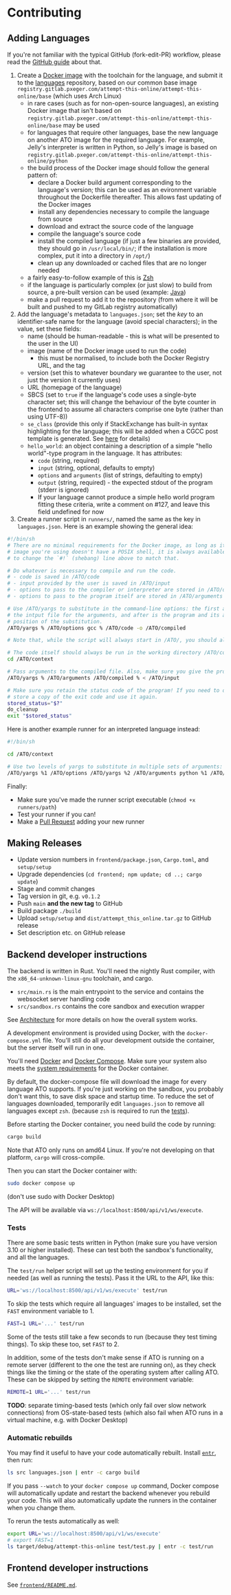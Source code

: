 # Contributing

## Adding Languages

If you're not familiar with the typical GitHub (fork-edit-PR) workflow, please read the [GitHub
guide](https://guides.github.com/introduction/flow/) about that.

1. Create a [Docker image](https://hub.docker.com) with the toolchain for the language, and submit it to the
   [languages](https://github.com/attempt-this-online/languages) repository, based on our common base image
   `registry.gitlab.pxeger.com/attempt-this-online/attempt-this-online/base` (which uses Arch Linux)
   - in rare cases (such as for non-open-source languages), an existing Docker image that isn't based on
     `registry.gitlab.pxeger.com/attempt-this-online/attempt-this-online/base` may be used
   - for languages that require other languages, base the new language on another ATO image for the required
     language. For example, Jelly's interpreter is written in Python, so Jelly's image is based on
     `registry.gitlab.pxeger.com/attempt-this-online/attempt-this-online/python`
   - the build process of the Docker image should follow the general pattern of:
     - declare a Docker build argument corresponding to the language's version; this can be used as an evironment
       variable throughout the Dockerfile thereafter. This allows fast updating of the Docker images
     - install any dependencies necessary to compile the language from source
     - download and extract the source code of the language
     - compile the language's source code
     - install the compiled language (if just a few binaries are provided, they should go in `/usr/local/bin/`; if the
       installation is more complex, put it into a directory in `/opt/`)
     - clean up any downloaded or cached files that are no longer needed
   - a fairly easy-to-follow example of this is [Zsh](https://github.com/attempt-this-online/languages/blob/main/languages/zsh/Dockerfile)
   - if the language is particularly complex (or just slow) to build from source, a pre-built version can be used
     (example: [Java](https://github.com/attempt-this-online/languages/blob/main/languages/java/Dockerfile))
   - make a pull request to add it to the repository (from where it will be built and pushed to my GitLab registry automatically)
2. Add the language's metadata to `languages.json`; set the *key* to an identifier-safe name for the
   language (avoid special characters); in the value, set these fields:
   - name (should be human-readable - this is what will be presented to the user in the UI)
   - image (name of the Docker image used to run the code)
       - this must be normalised, to include both the Docker Registry URL, and the tag
   - version (set this to whatever boundary we guarantee to the user, not just the version it currently uses)
   - URL (homepage of the language)
   - SBCS (set to `true` if the language's code uses a single-byte character set; this will change the behaviour of the
     byte counter in the frontend to assume all characters comprise one byte (rather than using UTF-8))
   - `se_class` (provide this only if StackExchange has built-in syntax highlighting for the language; this will be added
     when a CGCC post template is generated. See [here](https://meta.stackexchange.com/q/184108) for details)
   - `hello_world`: an object containing a description of a simple "hello world"-type program in the language. It has
     attributes:
     - `code` (string, required)
     - `input` (string, optional, defaults to empty)
     - `options` and `arguments` (list of strings, defaulting to empty)
     - `output` (string, required) - the expected stdout of the program (stderr is ignored)
     - If your language cannot produce a simple hello world program fitting these criteria, write a comment on #127, and
       leave this field undefined for now
3. Create a runner script in `runners/`, named the same as the key in `languages.json`. Here is an example showing the
   general idea:

```sh
#!/bin/sh
# There are no minimal requirements for the Docker image, as long as it doesn't contain a /ATO directory. If the Docker
# image you're using doesn't have a POSIX shell, it is always available as `/ATO/bash`. If you need to use it, make sure
# to change the `#!` (shebang) line above to match that.

# Do whatever is necessary to compile and run the code.
# - code is saved in /ATO/code
# - input provided by the user is saved in /ATO/input
# - options to pass to the compiler or interpreter are stored in /ATO/options, null-terminated
# - options to pass to the program itself are stored in /ATO/arguments

# Use /ATO/yargs to substitute in the command-line options: the first argument is the replacement string, the second is
# the intput file for the arguments, and after is the program and its arguments. The replacement string indicates the
# position of the substitution.
/ATO/yargs % /ATO/options gcc % /ATO/code -o /ATO/compiled

# Note that, while the script will always start in /ATO/, you should always use absolute paths.

# The code itself should always be run in the working directory /ATO/context
cd /ATO/context

# Pass arguments to the compiled file. Also, make sure you give the program input from /ATO/input.
/ATO/yargs % /ATO/arguments /ATO/compiled % < /ATO/input

# Make sure you retain the status code of the program! If you need to do any cleanup for whatever reason, make sure to
# store a copy of the exit code and use it again.
stored_status="$?"
do_cleanup
exit "$stored_status"
```

Here is another example runner for an interpreted language instead:

```sh
#!/bin/sh

cd /ATO/context

# Use two levels of yargs to substitute in multiple sets of arguments:
/ATO/yargs %1 /ATO/options /ATO/yargs %2 /ATO/arguments python %1 /ATO/code %2 < /ATO/input
```

Finally:
  - Make sure you've made the runner script executable (`chmod +x runners/path`)
  - Test your runner if you can!
  - Make a [Pull Request](https://github.com/attempt-this-online/attempt-this-online/pulls) adding your new runner

## Making Releases
- Update version numbers in `frontend/package.json`, `Cargo.toml`, and `setup/setup`
- Upgrade dependencies (`cd frontend; npm update; cd ..; cargo update`)
- Stage and commit changes
- Tag version in git, e.g. `v0.1.2`
- Push `main` **and the new tag** to GitHub
- Build package `./build`
- Upload `setup/setup` and `dist/attempt_this_online.tar.gz` to GitHub release
- Set description etc. on GitHub release

## Backend developer instructions

The backend is written in Rust. You'll need the nightly Rust compiler, with the `x86_64-unknown-linux-gnu` toolchain, and cargo.

- `src/main.rs` is the main entrypoint to the service and contains the websocket server handling code
- `src/sandbox.rs` contains the core sandbox and execution wrapper

See [Architecture](./architecture.md) for more details on how the overall system works.

A development environment is provided using Docker, with the `docker-compose.yml` file.
You'll still do all your development outside the container, but the server itself will run in one.

You'll need [Docker](https://docs.docker.com) and [Docker Compose](https://docs.docker.com/compose/).
Make sure your system also meets the [system requirements](./docker.md#system-requirements) for the Docker container.

By default, the docker-compose file will download the image for every language ATO supports.
If you're just working on the sandbox, you probably don't want this, to save disk space and startup time.
To reduce the set of languages downloaded, temporarily edit `languages.json` to remove all languages except `zsh`.
(because `zsh` is required to run the [tests](#tests)).

Before starting the Docker container, you need build the code by running:

```bash
cargo build
```

Note that ATO only runs on amd64 Linux. If you're not developing on that platform, `cargo` will cross-compile.

Then you can start the Docker container with:

```bash
sudo docker compose up
```

(don't use sudo with Docker Desktop)

The API will be available via `ws://localhost:8500/api/v1/ws/execute`.

### Tests

There are some basic tests written in Python (make sure you have version 3.10 or higher installed). These can test both
the sandbox's functionality, and all the languages.

The `test/run` helper script will set up the testing environment for you if needed (as well as running the tests).
Pass it the URL to the API, like this:

```bash
URL='ws://localhost:8500/api/v1/ws/execute' test/run
```

To skip the tests which require all languages' images to be installed, set the `FAST` environment variable to 1.

```bash
FAST=1 URL='...' test/run
```

Some of the tests still take a few seconds to run (because they test timing things). To skip these too, set `FAST` to 2.

In addition, some of the tests don't make sense if ATO is running on a remote server (different to the one the test are
running on), as they check things like the timing or the state of the operating system after calling ATO. These can be
skipped by setting the `REMOTE` environment variable:

```bash
REMOTE=1 URL='...' test/run
```

**TODO**: separate timing-based tests (which only fail over slow network connections) from OS-state-based tests (which also fail when ATO runs in a virtual machine, e.g. with Docker Desktop)

### Automatic rebuilds
You may find it useful to have your code automatically rebuilt. Install [`entr`](https://eradman.com/entrproject/), then run:

```bash
ls src languages.json | entr -c cargo build
```

If you pass `--watch` to your `docker compose up` command,
Docker compose will automatically update and restart the backend whenever you rebuild your code.
This will also automatically update the runners in the container when you change them.

To rerun the tests automatically as well:

```bash
export URL='ws://localhost:8500/api/v1/ws/execute'
# export FAST=1
ls target/debug/attempt-this-online test/test.py | entr -c test/run
```

## Frontend developer instructions
See [`frontend/README.md`](../frontend/README.md).
